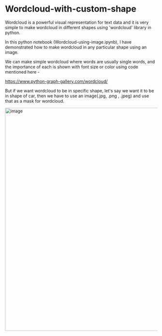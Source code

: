 # Wordcloud-with-custom-shape

Wordcloud is a powerful visual representation for text data and it is very simple to make wordcloud in different shapes using 'wordcloud' library  in python. <br> 

In this python notebook (Wordcloud-using-image.ipynb), I have demonstrated how to make wordcloud in any particular shape using an image. <br>

We can make simple wordcloud where words are usually single words, and the importance of each is shown with font size or color using code mentioned here - <br>

https://www.python-graph-gallery.com/wordcloud/ <br>

But if we want wordcloud to be in specific shape, let's say we want it to be in shape of car, then we have to use an image(.jpg, .png , .jpeg) and use that as a mask for wordcloud. <br>

<img width="737" alt="image" src="https://user-images.githubusercontent.com/33736823/169430127-144d5033-e344-47d0-9721-6816ed5b8098.png">








